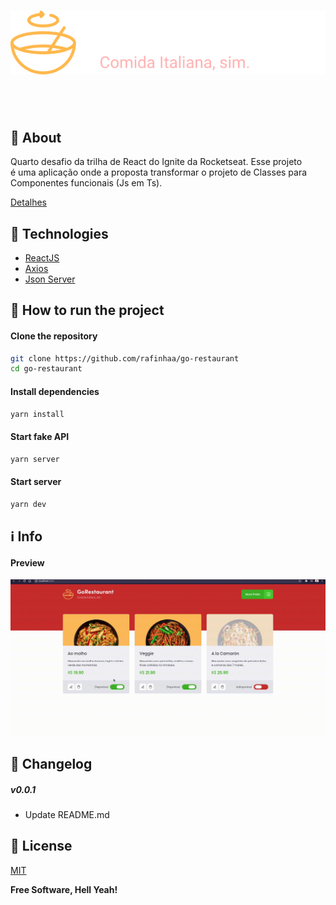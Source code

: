 <h4 align="center">
    <h1 align="center">
      <img alt="Logo" title="Logo" src="docs/images/logo.svg" />
    </h1>
    <br><br>
</h4>

## 🔖 About
Quarto desafio da trilha de React do Ignite da Rocketseat. Esse projeto é uma aplicação onde a proposta transformar o projeto de Classes para Componentes funcionais (Js em Ts).

[Detalhes](docs/ABOUT.md)

## 🚀 Technologies
- [ReactJS](https://pt-br.reactjs.org/)
- [Axios](https://github.com/axios/axios)
- [Json Server](https://www.npmjs.com/package/json-server)

## 🏁 How to run the project
#### Clone the repository
```bash
git clone https://github.com/rafinhaa/go-restaurant
cd go-restaurant
```

#### Install dependencies
```bash
yarn install
```

#### Start fake API
```bash
yarn server
```

#### Start server
```bash
yarn dev
```

## ℹ️ Info
#### Preview
![Watch the video](docs/videos/demo.gif)

## 📄 Changelog
##### v0.0.1
- Update README.md

## 📝 License
[MIT](LICENSE.txt)

**Free Software, Hell Yeah!**
